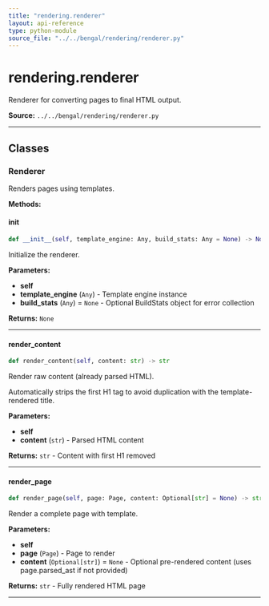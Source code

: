 ```yaml
---
title: "rendering.renderer"
layout: api-reference
type: python-module
source_file: "../../bengal/rendering/renderer.py"
---
```


# rendering.renderer

Renderer for converting pages to final HTML output.

**Source:** `../../bengal/rendering/renderer.py`

---

## Classes

### Renderer


Renders pages using templates.




**Methods:**

#### __init__

```python
def __init__(self, template_engine: Any, build_stats: Any = None) -> None
```

Initialize the renderer.

**Parameters:**

- **self**
- **template_engine** (`Any`) - Template engine instance
- **build_stats** (`Any`) = `None` - Optional BuildStats object for error collection

**Returns:** `None`






---
#### render_content

```python
def render_content(self, content: str) -> str
```

Render raw content (already parsed HTML).

Automatically strips the first H1 tag to avoid duplication with
the template-rendered title.

**Parameters:**

- **self**
- **content** (`str`) - Parsed HTML content

**Returns:** `str` - Content with first H1 removed






---
#### render_page

```python
def render_page(self, page: Page, content: Optional[str] = None) -> str
```

Render a complete page with template.

**Parameters:**

- **self**
- **page** (`Page`) - Page to render
- **content** (`Optional[str]`) = `None` - Optional pre-rendered content (uses page.parsed_ast if not provided)

**Returns:** `str` - Fully rendered HTML page






---


